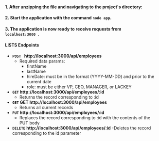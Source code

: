 #### 1. After unzipping the file and navigating to the project's directory:

#### 2. Start the application with the command `node app`.

#### 3. The application is now ready to receive requests from  <code> localhost:3000 </code>.

#### LISTS Endpoints

- **<code>POST </code> http://localhost:3000/api/employees**
  - Required data params:
    - firstName
    - lastName
    - hireDate: must be in the format (YYYY-MM-DD) and prior to the current date
    - role: must be either VP, CEO, MANAGER, or LACKEY
- **<code>GET</code> http://localhost:3000/api/employees/:id**
  - Returns the record corresponding to :id
- **<code>GET</code> GET http://localhost:3000/api/employees**
  - Returns all current records
- **<code>PUT</code> http://localhost:3000/api/employees/:id**
  - Replaces the record corresponding to :id with the contents of the PUT body
- **<code>DELETE</code> http://localhost:3000/api/employees/:id**
  -Deletes the record corresponding to the id parameter

